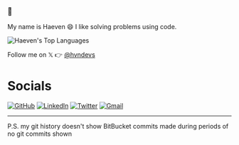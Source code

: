 ### 👋

My name is Haeven 😄
I like solving problems using code.

<!--
**Haeven/Haeven** is a ✨ _special_ ✨ repository because its `README.md` (this file) appears on your GitHub profile.

Here are some ideas to get you started:

- 🔭 I’m currently working on ...
- 🌱 I’m currently learning ...
- 👯 I’m looking to collaborate on ...
- 🤔 I’m looking for help with ...
- 💬 Ask me about ...
- 📫 How to reach me: ...
- 😄 Pronouns: ...
- ⚡ Fun fact: ...
-->
![Haeven's Top Languages](https://github-readme-stats.vercel.app/api/top-langs/?username=Haeven&theme=dark&show_icons=true&hide_border=true&layout=compact)

Follow me on 𝕏 👉 [@hvndevs](https://twitter.com/hvndevs)

# Socials

[![GitHub](https://img.shields.io/badge/github-%23121011.svg?style=for-the-badge&logo=github&logoColor=white)](https://github.com/Haeven)
[![LinkedIn](https://img.shields.io/badge/linkedin-%230077B5.svg?style=for-the-badge&logo=linkedin&logoColor=white)](https://linkedin.com/in/Haeven)
[![Twitter](https://img.shields.io/badge/hvndevs-%231DA1F2.svg?style=for-the-badge&logo=Twitter&logoColor=white)](https://twitter.com/hvndevs)
[![Gmail](https://img.shields.io/badge/Gmail-D14836?style=for-the-badge&logo=gmail&logoColor=white)](mailto:haevendevs@gmail.com)

---

P.S. my git history doesn't show BitBucket commits made during periods of no git commits shown
